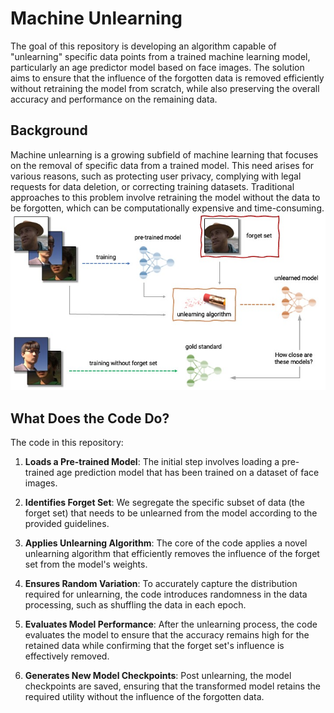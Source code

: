 # Machine Unlearning


The goal of this repository is developing an algorithm capable of "unlearning" specific data points from a trained machine learning model, particularly an age predictor model based on face images. The solution aims to ensure that the influence of the forgotten data is removed efficiently without retraining the model from scratch, while also preserving the overall accuracy and performance on the remaining data.

## Background

Machine unlearning is a growing subfield of machine learning that focuses on the removal of specific data from a trained model. This need arises for various reasons, such as protecting user privacy, complying with legal requests for data deletion, or correcting training datasets. Traditional approaches to this problem involve retraining the model without the data to be forgotten, which can be computationally expensive and time-consuming.
![MachineUnlearningExample](Images/example.png)


## What Does the Code Do?

The code in this repository:

1. **Loads a Pre-trained Model**: The initial step involves loading a pre-trained age prediction model that has been trained on a dataset of face images.

2. **Identifies Forget Set**: We segregate the specific subset of data (the forget set) that needs to be unlearned from the model according to the provided guidelines.

3. **Applies Unlearning Algorithm**: The core of the code applies a novel unlearning algorithm that efficiently removes the influence of the forget set from the model's weights.

4. **Ensures Random Variation**: To accurately capture the distribution required for unlearning, the code introduces randomness in the data processing, such as shuffling the data in each epoch.

5. **Evaluates Model Performance**: After the unlearning process, the code evaluates the model to ensure that the accuracy remains high for the retained data while confirming that the forget set's influence is effectively removed.

6. **Generates New Model Checkpoints**: Post unlearning, the model checkpoints are saved, ensuring that the transformed model retains the required utility without the influence of the forgotten data.

